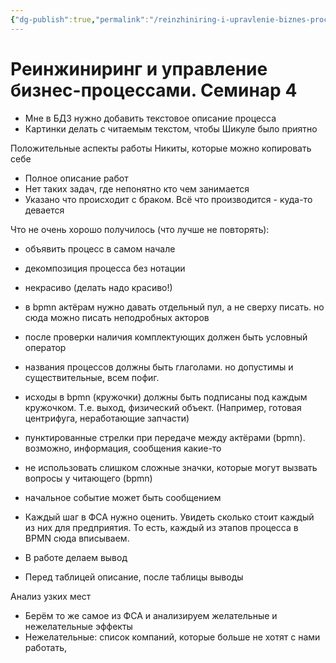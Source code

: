 ```yaml
---
{"dg-publish":true,"permalink":"/reinzhiniring-i-upravlenie-biznes-proczessami-seminar-4-uzkie-mesta-i-fsa/"}
---
```


# Реинжиниринг и управление бизнес-процессами. Семинар 4

- Мне в БДЗ нужно добавить текстовое описание процесса
- Картинки делать с читаемым текстом, чтобы Шикуле было приятно

Положительные аспекты работы Никиты, которые можно копировать себе
- Полное описание работ
- Нет таких задач, где непонятно кто чем занимается
- Указано что происходит с браком. Всё что производится - куда-то девается

Что не очень хорошо получилось (что лучше не повторять):
- объявить процесс в самом начале
- декомпозиция процесса без нотации
- некрасиво (делать надо красиво!)
- в bpmn актёрам нужно давать отдельный пул, а не сверху писать. но сюда можно писать неподробных акторов
- после проверки наличия комплектующих должен быть условный оператор
- названия процессов должны быть глаголами. но допустимы и существительные, всем пофиг.
- исходы в bpmn (кружочки) должны быть подписаны под каждым кружочком. Т.е. выход, физический объект. (Например, готовая центрифуга, неработающие запчасти)
- пунктированные стрелки при передаче между актёрами (bpmn). возможно, информация, сообщения какие-то
- не использовать слишком сложные значки, которые могут вызвать вопросы у читающего (bpmn)
- начальное событие может быть сообщением

- Каждый шаг в ФСА нужно оценить. Увидеть сколько стоит каждый из них для предприятия. То есть, каждый из этапов процесса в BPMN сюда вписываем.
- В работе делаем вывод
- Перед таблицей описание, после таблицы выводы

Анализ узких мест
- Берём то же самое из ФСА и анализируем желательные и нежелательные эффекты
- Нежелательные: список компаний, которые больше не хотят с нами работать, 